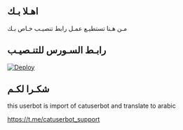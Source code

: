 ## اهـلا بـك
مـن هـنا تستطيـع عمـل رابط تنصيـب خـاص بـك

## رابـط السـورس للتنـصيـب

[![Deploy](https://www.herokucdn.com/deploy/button.svg)](https://heroku.com/deploy?template=https://github.com/alahmri/jmthon)

## شكـرا لكـم 


this userbot is import of catuserbot and translate to arabic

https://t.me/catuserbot_support
